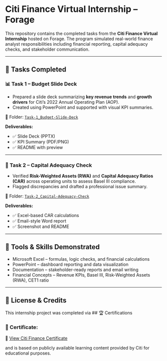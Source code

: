 # Citi Finance Virtual Internship – Forage

This repository contains the completed tasks from the **Citi Finance Virtual Internship** hosted on Forage. The program simulated real-world finance analyst responsibilities including financial reporting, capital adequacy checks, and stakeholder communication.

---

## 📂 Tasks Completed

### 📊 Task 1 – Budget Slide Deck
- Prepared a slide deck summarizing **key revenue trends** and **growth drivers** for Citi’s 2022 Annual Operating Plan (AOP).
- Created using PowerPoint and supported with visual KPI summaries.

📁 Folder: [`Task-1_Budget-Slide-Deck`](./Task-1_Budget-Slide-Deck)

**Deliverables:**
- ✅ Slide Deck (PPTX)
- ✅ KPI Summary (PDF/PNG)
- ✅ README with preview

---

### 🏦 Task 2 – Capital Adequacy Check
- Verified **Risk-Weighted Assets (RWA)** and **Capital Adequacy Ratios (CAR)** across operating units to assess Basel III compliance.
- Flagged discrepancies and drafted a professional issue summary.

📁 Folder: [`Task-2_Capital-Adequacy-Check`](./Task-2_Capital-Adequacy-Check)

**Deliverables:**
- ✅ Excel-based CAR calculations
- ✅ Email-style Word report
- ✅ Screenshot and README

---

## 🔧 Tools & Skills Demonstrated
- Microsoft Excel – formulas, logic checks, and financial calculations  
- PowerPoint – dashboard reporting and data visualization  
- Documentation – stakeholder-ready reports and email writing  
- Financial Concepts – Revenue KPIs, Basel III, Risk-Weighted Assets (RWA), CET1 ratio

---

## 🧾 License & Credits
This internship project was completed via ## 🏆 Certifications

### 🏅 Certificate:

📄 [View Citi Finance Certificate](./Certifications/Citi_Finance_Certificate.png)


 and is based on publicly available learning content provided by Citi for educational purposes.


